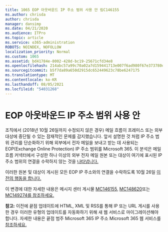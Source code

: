 ```yaml
---
title: 1065 EOP 아웃바운드 IP 주소 범위 사용 안 림C146155
ms.author: chrisda
author: chrisda
manager: dansimp
ms.date: 04/21/2020
ms.audience: ITPro
ms.topic: article
ms.service: o365-administration
ROBOTS: NOINDEX, NOFOLLOW
localization_priority: Normal
ms.custom: 1065
ms.assetid: bd41784e-8002-428d-bc19-25671cfd34e8
ms.openlocfilehash: 214abc57a99c70a02a7d159441713e007f6ad980f67e373780d4ca297f69f764
ms.sourcegitcommit: b5f7da89a650d2915dc652449623c78be6247175
ms.translationtype: MT
ms.contentlocale: ko-KR
ms.lasthandoff: 08/05/2021
ms.locfileid: "54031268"
---
```

# <a name="deprecation-of-eop-outbound-ip-address-ranges"></a>EOP 아웃바운드 IP 주소 범위 사용 안

조직에서 (2018년 10월 26일까지 수정되지 않은 경우) 메일 흐름이 프레미스 또는 외부 대상에 중단될 수 있는 잠재적인 문제를 감지했습니다. 앞서 설명한 것 처럼 IP 주소 범위 관리를 단순화하기 위해 외부에서 전자 메일을 보내고 받는 데 사용되는 EOP(Exchange Online Protection) IP 주소 범위를 Microsoft 365. 이 분석은 메일 흐름 커넥터에서 구성한 하나 이상의 외부 전자 메일 원본 또는 대상이 여기에 표시된 IP 주소 범위의 연결을 수락하지 않는 것을 [나타냅니다.](https://docs.microsoft.com/office365/SecurityCompliance/eop/exchange-online-protection-ip-addresses)

이러한 원본 및 대상이 게시된 모든 EOP IP 주소와의 연결을 수락하도록 10월 26일 [이전의 행동을 합니다.](https://docs.microsoft.com/office365/SecurityCompliance/eop/exchange-online-protection-ip-addresses)

이 변경에 대한 자세한 내용은 메시지 센터 게시물 [MC146155,](https://portal.office.com/AdminPortal/home?switchtomodern=true#/MessageCenter?id=MC146155) [MC148620](https://portal.office.com/AdminPortal/home?switchtomodern=true#/MessageCenter?id=MC148620)또는 [MC149274를 참조하세요.](https://portal.office.com/AdminPortal/home?switchtomodern=true#/MessageCenter?id=MC149274)

**참고:** 이전에 끝점 업데이트에 HTML, XML 및 RSS를 통해 IP 또는 URL 게시를 사용한 경우 이러한 유형의 업데이트를 자동화하기 위해 새 웹 서비스로 마이그레이션해야 합니다. 자세한 내용은 끝점 범주 Microsoft 365 IP 주소 Microsoft 365 웹 서비스를 [참조하세요.](https://techcommunity.microsoft.com/t5/Office-365-Blog/Announcing-Office-365-endpoint-categories-and-Office-365-IP/ba-p/177638)
